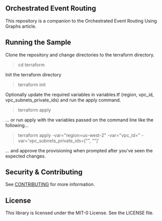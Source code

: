 ## Orchestrated Event Routing

This repository is a companion to the Orchestrated Event Routing Using Graphs article. 

## Running the Sample

Clone the repository and change directories to the terraform directory.

> cd terraform

Init the terraform directory

> terraform init

Optionally update the required variables in variables.tf (region, vpc_id, vpc_subnets_private_ids) and run the apply command.

> terraform apply

... or run apply with the variables passed on the command line like the following...

> terraform apply -var="region=us-west-2" -var="vpc_id=<vpc-xyz>" -var='vpc_subnets_private_ids=["<subnet-abc>", "<subnet-xyz>"]'

... and approve the provisioning when prompted after you've seen the expected changes.

## Security & Contributing

See [CONTRIBUTING](CONTRIBUTING.md#security-issue-notifications) for more information.

## License

This library is licensed under the MIT-0 License. See the LICENSE file.
